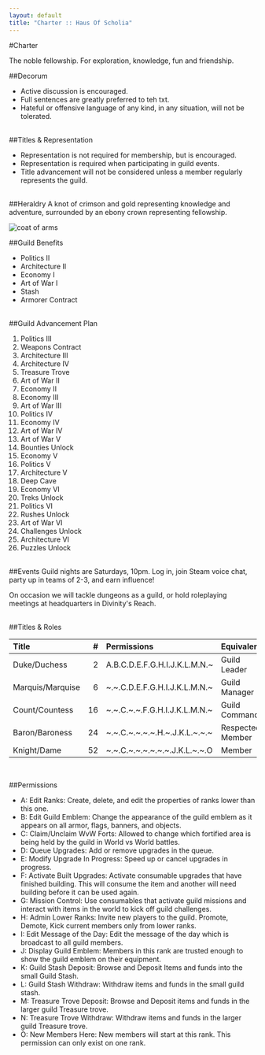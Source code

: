 ```yaml
---
layout: default
title: "Charter :: Haus Of Scholia"
---
```


#Charter

The noble fellowship. For exploration, knowledge, fun and friendship.

##Decorum
* Active discussion is encouraged.
* Full sentences are greatly preferred to teh txt.
* Hateful or offensive language of any kind, in any situation, will not be tolerated.
<br/><br/>

##Titles & Representation
* Representation is not required for membership, but is encouraged.
* Representation is required when participating in guild events.
* Title advancement will not be considered unless a member regularly represents the guild.
<br/><br/>

##Heraldry
A knot of crimson and gold representing knowledge and adventure, surrounded by an ebony crown representing fellowship.

![coat of arms](http://f.cl.ly/items/3k083y411B0U1g0A2I1c/Screen%20Shot%202013-09-23%20at%2011.35.25.png)

##Guild Benefits
* Politics II
* Architecture II
* Economy I
* Art of War I
* Stash
* Armorer Contract
<br /><br />

##Guild Advancement Plan
1. Politics III
1. Weapons Contract
1. Architecture III
1. Architecture IV
1. Treasure Trove
1. Art of War II
1. Economy II
1. Economy III
1. Art of War III
1. Politics IV
1. Economy IV
1. Art of War IV
1. Art of War V
1. Bounties Unlock
1. Economy V
1. Politics V
1. Architecture V
1. Deep Cave
1. Economy VI
1. Treks Unlock
1. Politics VI
1. Rushes Unlock
1. Art of War VI
1. Challenges Unlock
1. Architecture VI
1. Puzzles Unlock
<br/><br/>

##Events
Guild nights are Saturdays, 10pm. Log in, join Steam voice chat, party up in teams of 2-3, and earn influence!

On occasion we will tackle dungeons as a guild, or hold roleplaying meetings at headquarters in Divinity's Reach.
<br /><br />

##Titles & Roles

| Title                 | #     | Permissions                      | Equivalent
|:---                   |   ---:|:---                              |:---
| Duke/Duchess          | 2     | A.B.C.D.E.F.G.H.I.J.K.L.M.N.~    | Guild Leader
| Marquis/Marquise      | 6     | ~.~.C.D.E.F.G.H.I.J.K.L.M.N.~    | Guild Manager
| Count/Countess        | 16    | ~.~.C.~.~.F.G.H.I.J.K.L.M.N.~    | Guild Commander
| Baron/Baroness        | 24    | ~.~.C.~.~.~.~.H.~.J.K.L.~.~.~    | Respected Member
| Knight/Dame           | 52    | ~.~.C.~.~.~.~.~.~.J.K.L.~.~.O    | Member
<br/>

##Permissions
- A: Edit Ranks: Create, delete, and edit the properties of ranks lower than this one.
- B: Edit Guild Emblem: Change the appearance of the guild emblem as it appears on all armor, flags, banners, and objects.
- C: Claim/Unclaim WvW Forts: Allowed to change which fortified area is being held by the guild in World vs World battles.
- D: Queue Upgrades: Add or remove upgrades in the queue.
- E: Modify Upgrade In Progress: Speed up or cancel upgrades in progress.
- F: Activate Built Upgrades: Activate consumable upgrades that have finished building. This will consume the item and another will need building before it can be used again.
- G: Mission Control: Use consumables that activate guild missions and interact with items in the world to kick off guild challenges.
- H: Admin Lower Ranks: Invite new players to the guild. Promote, Demote, Kick current members only from lower ranks.
- I: Edit Message of the Day: Edit the message of the day which is broadcast to all guild members.
- J: Display Guild Emblem: Members in this rank are trusted enough to show the guild emblem on their equipment.
- K: Guild Stash Deposit: Browse and Deposit Items and funds into the small Guild Stash.
- L: Guild Stash Withdraw: Withdraw items and funds in the small guild stash.
- M: Treasure Trove Deposit: Browse and Deposit items and funds in the larger guild Treasure trove.
- N: Treasure Trove Withdraw: Withdraw items and funds in the larger guild Treasure trove.
- O: New Members Here: New members will start at this rank. This permission can only exist on one rank.
